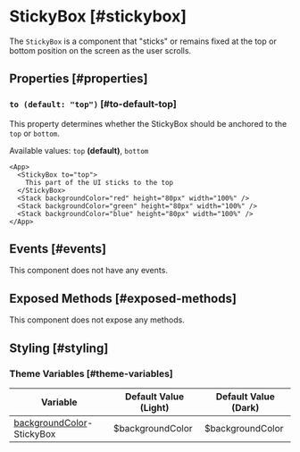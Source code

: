 # StickyBox [#stickybox]

The `StickyBox` is a component that "sticks" or remains fixed at the top or bottom position on the screen as the user scrolls.

## Properties [#properties]

### `to (default: "top")` [#to-default-top]

This property determines whether the StickyBox should be anchored to the `top` or `bottom`.

Available values: `top` **(default)**, `bottom`

```xmlui-pg copy display name="Example: to" height="200px"
<App>
  <StickyBox to="top">
    This part of the UI sticks to the top
  </StickyBox>
  <Stack backgroundColor="red" height="80px" width="100%" />
  <Stack backgroundColor="green" height="80px" width="100%" />
  <Stack backgroundColor="blue" height="80px" width="100%" />
</App>
```

## Events [#events]

This component does not have any events.

## Exposed Methods [#exposed-methods]

This component does not expose any methods.

## Styling [#styling]

### Theme Variables [#theme-variables]

| Variable | Default Value (Light) | Default Value (Dark) |
| --- | --- | --- |
| [backgroundColor](../styles-and-themes/common-units/#color)-StickyBox | $backgroundColor | $backgroundColor |
